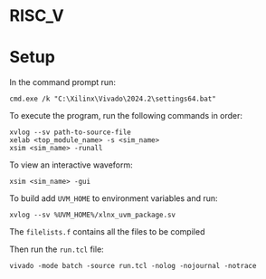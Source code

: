 # RISC_V

# Setup

In the command prompt run:  

    cmd.exe /k "C:\Xilinx\Vivado\2024.2\settings64.bat"

To execute the program, run the following commands in order:

    xvlog --sv path-to-source-file
    xelab <top_module_name> -s <sim_name>
    xsim <sim_name> -runall

To view an interactive waveform:

    xsim <sim_name> -gui

To build add `UVM_HOME` to environment variables and run:

    xvlog --sv %UVM_HOME%/xlnx_uvm_package.sv

The `filelists.f` contains all the files to be compiled

Then run the `run.tcl` file:

    vivado -mode batch -source run.tcl -nolog -nojournal -notrace

